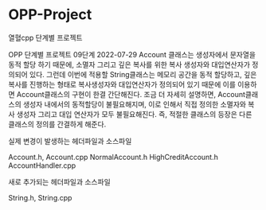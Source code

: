 # OPP-Project
열혈cpp 단계별 프로젝트

OPP 단계별 프로젝트 09단계 2022-07-29
Account 클래스는 생성자에서 문자열을 동적 할당 하기 때문에, 소멸자 그리고 깊은 복사를 위한 복사 생성자와 대입연산자가 정의되어 있다. 그런데 이번에 적용할 String클래스는 메모리 공간을 동적 할당하고, 깊은 복사를 진행하는 형태로 복사생성자와 대입연산자가 정의되어 있기 때문에 이를 이용하면 Account클래스의 구현이 한결 간단해진다. 조금 더 자세히 설명하면, Account클래스의 생성자 내에서의 동적할당이 불필요해지며, 이로 인해서 직접 정의한 소멸자와 복사 생성자 그리고 대입 연산자가 모두 불필요해진다. 즉, 적절한 클래스의 등장은 다른 클래스의 정의를 간결하게 해준다.


실제 변경이 발생하는 헤더파일과 소스파일

Account.h, Account.cpp
NormalAccount.h
HighCreditAccount.h
AccountHandler.cpp



새로 추가되는 헤더파일과 소스파일

String.h, String.cpp
